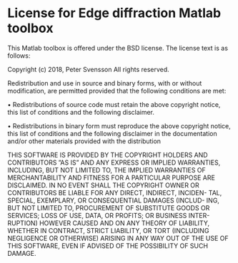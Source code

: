 # License for Edge diffraction Matlab toolbox


This Matlab toolbox is offered under the BSD license. The license text is as follows:

Copyright (c) 2018, Peter Svensson All rights reserved.

Redistribution and use in source and binary forms, with or without modification, are permitted provided that the following conditions are met:

• Redistributions of source code must retain the above copyright notice, this list of conditions and the following disclaimer.

• Redistributions in binary form must reproduce the above copyright notice, this list of conditions and the following disclaimer in the documentation and/or other materials provided with the distribution

THIS SOFTWARE IS PROVIDED BY THE COPYRIGHT HOLDERS AND CONTRIBUTORS ”AS IS” AND ANY EXPRESS OR IMPLIED WARRANTIES, INCLUDING, BUT NOT LIMITED TO, THE IMPLIED WARRANTIES OF MERCHANTABILITY AND FITNESS FOR A PARTICULAR PURPOSE ARE DISCLAIMED. IN NO EVENT SHALL THE COPYRIGHT OWNER OR CONTRIBUTORS BE LIABLE FOR ANY DIRECT, INDIRECT, INCIDEN- TAL, SPECIAL, EXEMPLARY, OR CONSEQUENTIAL DAMAGES (INCLUD- ING, BUT NOT LIMITED TO, PROCUREMENT OF SUBSTITUTE GOODS OR SERVICES; LOSS OF USE, DATA, OR PROFITS; OR BUSINESS INTER- RUPTION) HOWEVER CAUSED AND ON ANY THEORY OF LIABILITY, WHETHER IN CONTRACT, STRICT LIABILITY, OR TORT (INCLUDING NEGLIGENCE OR OTHERWISE) ARISING IN ANY WAY OUT OF THE USE OF THIS SOFTWARE, EVEN IF ADVISED OF THE POSSIBILITY OF SUCH DAMAGE.

